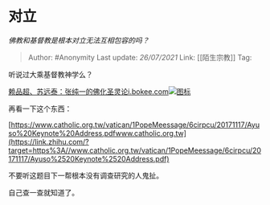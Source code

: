 # 对立
*佛教和基督教是根本对立无法互相包容的吗？*

> Author: #Anonymity 
> Last update: *26/07/2021* 
> Link: [[陌生宗教]]
> Tag:  

听说过大乘基督教神学么？

[赖品超、苏远泰：张纯一的佛化圣灵论​i.bokee.com![图标](https://pic1.zhimg.com/v2-bf96c5caffb2ccb2feedfec9eb9d6204_ipico.jpg)](https://link.zhihu.com/?target=http%3A//i.bokee.com/v1.php/blog/view/uname/rjjdt/bid/6903988)

  

再看一下这个东西：

[https://www.catholic.org.tw/vatican/1PopeMeessage/6cirpcu/20171117/Ayuso%20Keynote%20Address.pdf​www.catholic.org.tw](https://link.zhihu.com/?target=https%3A//www.catholic.org.tw/vatican/1PopeMeessage/6cirpcu/20171117/Ayuso%2520Keynote%2520Address.pdf)

  

不要听这题目下一帮根本没有调查研究的人鬼扯。

  

自己查一查就知道了。

  
